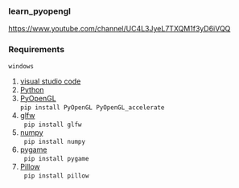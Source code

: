 ### learn_pyopengl
https://www.youtube.com/channel/UC4L3JyeL7TXQM1f3yD6iVQQ

### Requirements
`windows`<br/>
1. [visual studio code](https://code.visualstudio.com/)<br/>
2. [Python](https://www.python.org/)<br/>
3. [PyOpenGL](http://pyopengl.sourceforge.net/)<br/>
``` pip install PyOpenGL PyOpenGL_accelerate ```<br/>
4. [glfw](https://www.glfw.org/)<br/>
``` pip install glfw```<br/>
5. [numpy](https://numpy.org/install/)<br/>
``` pip install numpy```<br/>
6. [pygame](https://www.pygame.org/wiki/GettingStarted)<br/>
``` pip install pygame```<br/>
7. [Pillow](http://pythonstudy.xyz/python/article/406-%ED%8C%8C%EC%9D%B4%EC%8D%AC-%EC%9D%B4%EB%AF%B8%EC%A7%80-%EC%B2%98%EB%A6%AC-Pillow)<br/>
``` pip install pillow```<br/>
